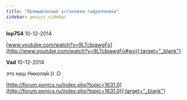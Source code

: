 ```yaml
---
title: "Промышленные установки гидропоники"
sidebar: ponics_sidebar
---
```


**lop754** 10-12-2014

[www.youtube.com/watch?v=9LTcbiawgFo](http://www.youtube.com/watch?v=9LTcbiawgFo#ws){:target="_blank"}


**Vad** 10-12-2014

это наш Николай )) :D

[http://forum.ponics.ru/index.php?topic=1631.0](http://forum.ponics.ru/index.php?topic=1631.0){:target="_blank"}


